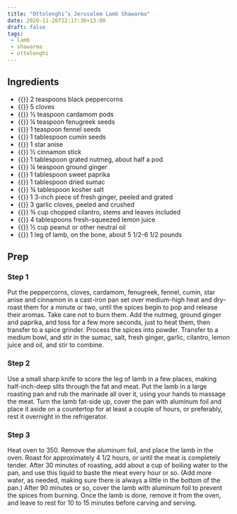 ```yaml
---
title: "Ottolenghi’s Jerusalem Lamb Shawarma"
date: 2020-11-26T22:17:36+13:00
draft: false
tags: 
 - lamb
 - shawarma
 - ottolenghi
---
```


## Ingredients

- {{<c>}} 2 teaspoons black peppercorns
- {{<c>}} 5 cloves
- {{<c>}} ½ teaspoon cardamom pods
- {{<c>}} ¼ teaspoon fenugreek seeds
- {{<c>}} 1 teaspoon fennel seeds
- {{<c>}} 1 tablespoon cumin seeds
- {{<c>}} 1 star anise
- {{<c>}} ½ cinnamon stick
- {{<c>}} 1 tablespoon grated nutmeg, about half a pod
- {{<c>}} ¼ teaspoon ground ginger
- {{<c>}} 1 tablespoon sweet paprika
- {{<c>}} 1 tablespoon dried sumac
- {{<c>}} ¾ tablespoon kosher salt
- {{<c>}} 1 3-inch piece of fresh ginger, peeled and grated
- {{<c>}} 3 garlic cloves, peeled and crushed
- {{<c>}} ¾ cup chopped cilantro, stems and leaves included
- {{<c>}} 4 tablespoons fresh-squeezed lemon juice
- {{<c>}} ½ cup peanut or other neutral oil
- {{<c>}} 1 leg of lamb, on the bone, about 5 1/2-6 1/2 pounds

## Prep

### Step 1
Put the peppercorns, cloves, cardamom, fenugreek, fennel, cumin, star anise and cinnamon in a cast-iron pan set over medium-high heat and dry-roast them for a minute or two, until the spices begin to pop and release their aromas. Take care not to burn them. Add the nutmeg, ground ginger and paprika, and toss for a few more seconds, just to heat them, then transfer to a spice grinder. Process the spices into powder. Transfer to a medium bowl, and stir in the sumac, salt, fresh ginger, garlic, cilantro, lemon juice and oil, and stir to combine.

### Step 2
Use a small sharp knife to score the leg of lamb in a few places, making half-inch-deep slits through the fat and meat. Put the lamb in a large roasting pan and rub the marinade all over it, using your hands to massage the meat. Turn the lamb fat-side up, cover the pan with aluminum foil and place it aside on a countertop for at least a couple of hours, or preferably, rest it overnight in the refrigerator.

### Step 3
Heat oven to 350. Remove the aluminum foil, and place the lamb in the oven. Roast for approximately 4 1/2 hours, or until the meat is completely tender. After 30 minutes of roasting, add about a cup of boiling water to the pan, and use this liquid to baste the meat every hour or so. (Add more water, as needed, making sure there is always a little in the bottom of the pan.) After 90 minutes or so, cover the lamb with aluminum foil to prevent the spices from burning. Once the lamb is done, remove it from the oven, and leave to rest for 10 to 15 minutes before carving and serving.
